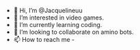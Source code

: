 - 👋 Hi, I’m @Jacquelineuu
- 👀 I’m interested in video games.
- 🌱 I’m currently learning coding.
- 💞️ I’m looking to collaborate on amino bots.
- 📫 How to reach me -

<!---
Jacquelineuu/Jacquelineuu is a ✨ special ✨ repository because its `README.md` (this file) appears on your GitHub profile.
You can click the Preview link to take a look at your changes.
--->
